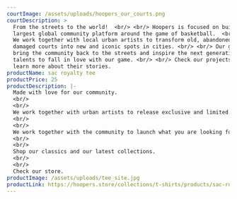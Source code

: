 ```yaml
---
courtImage: /assets/uploads/hoopers_our_courts.png
courtDescription: >
  From the streets to the world!  <br/> <br/> Hoopers is focused on building the
  largest global community platform around the game of basketball.  <br/> <br/>
  We work together with local urban artists to transform old, abandoned and
  damaged courts into new and iconic spots in cities. <br/> <br/> Our goal is to
  bring the community back to the streets and inspire the next generation of
  talents to fall in love with our game. <br/> <br/> Check our projects and
  learn more about their stories.
productName: sac royalty tee
productPrice: 25
productDescription: |-
  Made with love for our community.
  <br/>
  <br/>
  We work together with urban artists to release exclusive and limited editions.
  <br/>
  <br/>
  We work together with the community to launch what you are looking for.
  <br/>
  <br/>
  Shop our classics and our latest collections.
  <br/>
  <br/>
  Check our store.
productImage: /assets/uploads/tee_site.jpg
productLink: https://hoopers.store/collections/t-shirts/products/sac-royalty-tee
---
```

